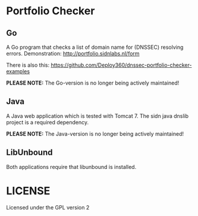 # Portfolio Checker

## Go

A Go program that checks a list of domain name for (DNSSEC) resolving errors.
Demonstration: http://portfolio.sidnlabs.nl/form

There is also this: https://github.com/Deploy360/dnssec-portfolio-checker-examples

**PLEASE NOTE:** The Go-version is no longer being actively maintained!

## Java
A Java web application which is tested with Tomcat 7.
The sidn java dnslib project is a required dependency.

**PLEASE NOTE:** The Java-version is no longer being actively maintained!

## LibUnbound
Both applications require that libunbound is installed.

# LICENSE
Licensed under the GPL version 2
